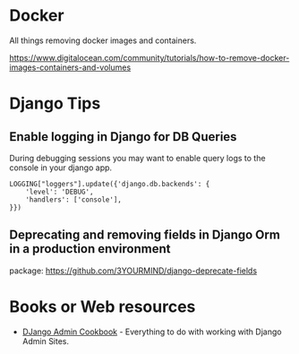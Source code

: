# Docker

All things removing docker images and containers. 

https://www.digitalocean.com/community/tutorials/how-to-remove-docker-images-containers-and-volumes



# Django Tips

## Enable logging in Django for DB Queries
During debugging sessions you may want to enable query logs to the console in your django app. 

```
LOGGING["loggers"].update({'django.db.backends': {
    'level': 'DEBUG',
    'handlers': ['console'],
}})
```

## Deprecating and removing fields in Django Orm in a production environment 
package: https://github.com/3YOURMIND/django-deprecate-fields


# Books or Web resources

* [DJango Admin Cookbook](https://books.agiliq.com/projects/django-admin-cookbook/en/latest/index.html) - Everything to do with working with Django Admin Sites. 
